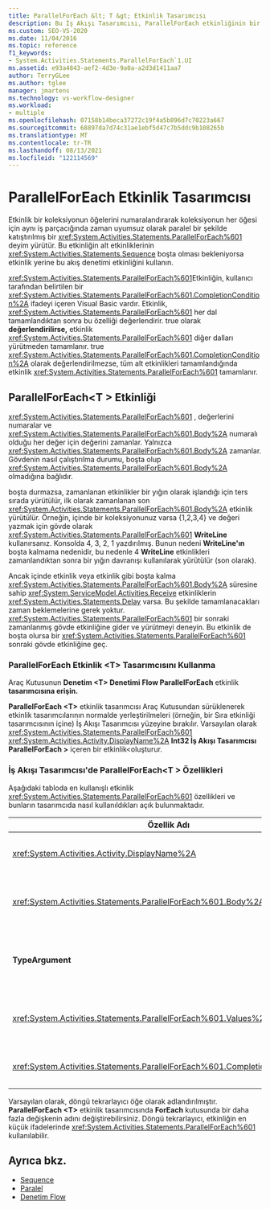 ```yaml
---
title: ParallelForEach &lt; T &gt; Etkinlik Tasarımcısı
description: Bu İş Akışı Tasarımcısı, ParallelForEach etkinliğinin bir koleksiyonun öğelerini nasıl numaralara ekli olduğunu ve koleksiyonun her öğesi için paralel bir deyim <T> yürütmeyi öğrenin.
ms.custom: SEO-VS-2020
ms.date: 11/04/2016
ms.topic: reference
f1_keywords:
- System.Activities.Statements.ParallelForEach`1.UI
ms.assetid: e93a4843-aef2-4d3e-9a0a-a2d3d1411aa7
author: TerryGLee
ms.author: tglee
manager: jmartens
ms.technology: vs-workflow-designer
ms.workload:
- multiple
ms.openlocfilehash: 07158b14beca37272c19f4a5b896d7c70223a667
ms.sourcegitcommit: 68897da7d74c31ae1ebf5d47c7b5ddc9b108265b
ms.translationtype: MT
ms.contentlocale: tr-TR
ms.lasthandoff: 08/13/2021
ms.locfileid: "122114569"
---
```

# <a name="parallelforeach-activity-designer"></a>ParallelForEach Etkinlik Tasarımcısı

Etkinlik bir koleksiyonun öğelerini numaralandırarak koleksiyonun her öğesi için aynı iş parçacığında zaman uyumsuz olarak paralel bir şekilde katıştırılmış bir <xref:System.Activities.Statements.ParallelForEach%601> deyim yürütür. Bu etkinliğin alt etkinliklerinin <xref:System.Activities.Statements.Sequence> boşta olması bekleniyorsa etkinlik yerine bu akış denetimi etkinliğini kullanın.

<xref:System.Activities.Statements.ParallelForEach%601>Etkinliğin, kullanıcı tarafından belirtilen bir <xref:System.Activities.Statements.ParallelForEach%601.CompletionCondition%2A> ifadeyi içeren Visual Basic vardır. Etkinlik, <xref:System.Activities.Statements.ParallelForEach%601> her dal tamamlandıktan sonra bu özelliği değerlendirir. true olarak **değerlendirilirse,** etkinlik <xref:System.Activities.Statements.ParallelForEach%601> diğer dalları yürütmeden tamamlanır. true <xref:System.Activities.Statements.ParallelForEach%601.CompletionCondition%2A> olarak değerlendirilmezse, tüm alt etkinlikleri tamamlandığında etkinlik  <xref:System.Activities.Statements.ParallelForEach%601> tamamlanır.

## <a name="the-parallelforeacht-activity"></a>ParallelForEach<T \> Etkinliği

<xref:System.Activities.Statements.ParallelForEach%601> , değerlerini numaralar ve <xref:System.Activities.Statements.ParallelForEach%601.Body%2A> numaralı olduğu her değer için değerini zamanlar. Yalnızca <xref:System.Activities.Statements.ParallelForEach%601.Body%2A> zamanlar. Gövdenin nasıl çalıştırılma durumu, boşta olup <xref:System.Activities.Statements.ParallelForEach%601.Body%2A> olmadığına bağlıdır.

boşta durmazsa, zamanlanan etkinlikler bir yığın olarak işlandığı için ters sırada yürütülür, ilk olarak zamanlanan son <xref:System.Activities.Statements.ParallelForEach%601.Body%2A> etkinlik yürütülür. Örneğin, içinde bir koleksiyonunuz varsa {1,2,3,4} ve değeri yazmak için gövde olarak <xref:System.Activities.Statements.ParallelForEach%601> **WriteLine** kullanırsanız. Konsolda 4, 3, 2, 1 yazdırılmış. Bunun nedeni **WriteLine'ın** boşta kalmama nedenidir, bu nedenle 4 **WriteLine** etkinlikleri zamanlandıktan sonra bir yığın davranışı kullanılarak yürütülür (son olarak).

Ancak içinde etkinlik veya etkinlik gibi boşta kalma <xref:System.Activities.Statements.ParallelForEach%601.Body%2A> süresine sahip <xref:System.ServiceModel.Activities.Receive> etkinliklerin <xref:System.Activities.Statements.Delay> varsa. Bu şekilde tamamlanacakları zaman beklemelerine gerek yoktur. <xref:System.Activities.Statements.ParallelForEach%601> bir sonraki zamanlanmış gövde etkinliğine gider ve yürütmeyi deneyin. Bu etkinlik de boşta olursa bir <xref:System.Activities.Statements.ParallelForEach%601> sonraki gövde etkinliğine geç.

### <a name="using-the-parallelforeacht-activity-designer"></a>ParallelForEach Etkinlik \<T> Tasarımcısını Kullanma

Araç Kutusunun **Denetim \<T> Denetimi Flow ParallelForEach** etkinlik **tasarımcısına erişin.** 

**ParallelForEach \<T>** etkinlik tasarımcısı Araç Kutusundan  sürüklenerek etkinlik tasarımcılarının normalde yerleştirilmeleri (örneğin, bir Sıra etkinliği  tasarımcısının içine) İş Akışı Tasarımcısı yüzeyine bırakılır. Varsayılan olarak <xref:System.Activities.Statements.ParallelForEach%601> <xref:System.Activities.Activity.DisplayName%2A> **Int32 İş Akışı Tasarımcısı ParallelForEach \>** içeren bir etkinlik<oluşturur.

### <a name="parallelforeacht-properties-in-the-workflow-designer"></a>İş Akışı Tasarımcısı'de ParallelForEach<T \> Özellikleri

Aşağıdaki tabloda en kullanışlı etkinlik <xref:System.Activities.Statements.ParallelForEach%601> özellikleri ve bunların tasarımcıda nasıl kullanıldıkları açık bulunmaktadır.

|Özellik Adı|Gerekli|Kullanım|
|-|--------------|-|
|<xref:System.Activities.Activity.DisplayName%2A>|Yanlış|Üst bilgide etkinlik tasarımcısının kolay görünen adını belirtir. Varsayılan değer **ParallelForEach'tir. \<Int32>** Değer isteğe bağlı olarak Özellikler kılavuzunda **veya** doğrudan etkinlik tasarımcısı üst bilgisinde düzenlenebilir.|
|<xref:System.Activities.Statements.ParallelForEach%601.Body%2A>|Yanlış|Koleksiyonda her öğe için yürütülecek etkinlik. Etkinliği eklemek <xref:System.Activities.Statements.ParallelForEach%601.Body%2A> için araç kutusundan **ParallelForEach \<T>** etkinlik tasarımcısında "Etkinliği Buraya Bırak" ipucu metniyle Gövde  kutusuna bir etkinlik bırakın.|
|**TypeArgument**|Doğru|T genel parametresi tarafından <xref:System.Activities.Statements.ParallelForEach%601.Values%2A> belirtilen koleksiyondaki öğelerin *türü.* **TypeArgument varsayılan olarak** **Int32 olarak ayarlanır.** **ParallelForEach \>**<T etkinlik tasarımcısında T türünü değiştirmek için Property Grid'de **TypeArgument** birleşik giriş kutusunun değerini değiştirebilirsiniz.|
|<xref:System.Activities.Statements.ParallelForEach%601.Values%2A>|Doğru|Tekrar etmek için öğe koleksiyonu. ayarlamak için <xref:System.Activities.Statements.ParallelForEach%601.Values%2A> **ForEach \><T**   etkinlik tasarımcısının Değerler kutusuna "VB ifadesi girin" ipucu metniyle veya Özellikler penceresindeki Değerler kutusuna bir  Visual Basic ifadesi yazın.|
|<xref:System.Activities.Statements.ParallelForEach%601.CompletionCondition%2A>||Her yineleme tamamlandıktan sonra değerlendirilir. True olarak değerlendirilirse, zamanlanmış bekleyen yinelemeler iptal edilir. Bu özellik ayarlanmazsa, tüm zamanlanmış deyimler tamamlanana kadar yürütülür.|

Varsayılan olarak, döngü tekrarlayıcı öğe olarak adlandırılmıştır. **ParallelForEach \<T>** etkinlik tasarımcısında **ForEach** kutusunda bir daha fazla değişkenin adını değiştirebilirsiniz. Döngü tekrarlayıcı, etkinliğin en küçük ifadelerinde <xref:System.Activities.Statements.ParallelForEach%601> kullanılabilir.

## <a name="see-also"></a>Ayrıca bkz.

- [Sequence](../workflow-designer/sequence-activity-designer.md)
- [Paralel](../workflow-designer/parallel-activity-designer.md)
- [Denetim Flow](../workflow-designer/control-flow-activity-designers.md)